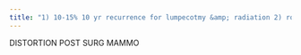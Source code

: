 ```yaml
---
title: "1) 10-15% 10 yr recurrence for lumpecotmy &amp; radiation 2) routine post surg/rad process is to get a mammo at 6 months (new baseline) 3) not suspicious: annuals after that 4) suspicious: generally followed up in 6 months (Birads3) 5) review pre-op mammos to make sure correct area was removed &amp; double check diagnosis with the pathologist 6) later: consider MR: scar does not enhance beyond 6-9 months while tumor does."
---
```

DISTORTION
POST SURG 
MAMMO

